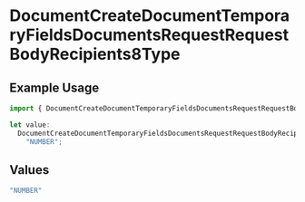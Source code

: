 # DocumentCreateDocumentTemporaryFieldsDocumentsRequestRequestBodyRecipients8Type

## Example Usage

```typescript
import { DocumentCreateDocumentTemporaryFieldsDocumentsRequestRequestBodyRecipients8Type } from "@documenso/sdk-typescript/models/operations";

let value:
  DocumentCreateDocumentTemporaryFieldsDocumentsRequestRequestBodyRecipients8Type =
    "NUMBER";
```

## Values

```typescript
"NUMBER"
```